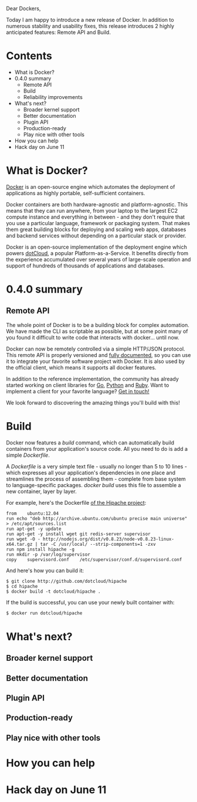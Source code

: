 Dear Dockers,

Today I am happy to introduce a new release of Docker. In addition to numerous stability and usability fixes, this release introduces 2 highly anticipated features: Remote API and Build.

# Contents

* What is Docker?
* 0.4.0 summary
  * Remote API
  * Build
  * Reliability improvements
* What's next?
  * Broader kernel support
  * Better documentation
  * Plugin API
  * Production-ready
  * Play nice with other tools
* How you can help
* Hack day on June 11


# What is Docker?


[Docker](http://docker.io) is an open-source engine which automates the deployment of applications as highly portable, self-sufficient containers.

Docker containers are both hardware-agnostic and platform-agnostic. This means that they can run anywhere, from your laptop to the largest EC2 compute instance and everything in between - and they don't require that you use a particular language, framework or packaging system. That makes them great building blocks for deploying and scaling web apps, databases and backend services without depending on a particular stack or provider.

Docker is an open-source implementation of the deployment engine which powers [dotCloud](http://www.dotcloud.com), a popular Platform-as-a-Service. It benefits directly from the experience accumulated over several years of large-scale operation and support of hundreds of thousands of applications and databases.

# 0.4.0 summary

## Remote API

The whole point of Docker is to be a building block for complex automation. We have made the CLI as scriptable as possible, but at some point many of you found it difficult to write code that interacts with docker... until now.

Docker can now be remotely controlled via a simple HTTP/JSON protocol. This remote API is properly versioned and [fully documented](http://docs.docker.io/en/latest/api/docker_remote_api.html), so you can use it to integrate your favorite software project with Docker. It is also used by the official client, which means it supports all docker features.

In addition to the reference implementation, the community has already started working on client libraries for [Go](https://github.com/dotcloud/docker/pull/640), [Python](https://github.com/dotcloud/docker-py) and [Ruby](https://github.com/ActiveState/docker-ruby). Want to implement a client for your favorite language? [Get in touch!](https://github.com/dotcloud/docker/issues/new?title=Remote%20API%20client%20in%20MY_FAVORITE_LANGUAGE&body=Hi%2C%0aI'm+interested+in+implementing+a+client+library+for+the+docker+remote+API.+Is+anyone+else+interested+in+doing+this+with+me%3F%0a%0aI'm+also+not+sure+why+the+Docker+team+took+the+time+to+urlencode+this+ridiculously+long+message+in+their+link,+especially+considering+I'm+about+to+erase+the+whole+thing.+But+hey%2C+thanks+anyway,+I+guess!)

We look forward to discovering the amazing things you'll build with this!

# Build

Docker now features a *build* command, which can automatically build containers from your application's source code. All you need to do is add a simple *Dockerfile*.

A *Dockerfile* is a very simple text file - usually no longer than 5 to 10 lines - which expresses all your application's dependencies in one place and streamlines the process of assembling them - complete from base system to language-specific packages. *docker build* uses this file to assemble a new container, layer by layer.

For example, here's the Dockerfile [of the Hipache project](https://github.com/dotcloud/hipache/blob/master/Dockerfile):

```
from	ubuntu:12.04
run	echo "deb http://archive.ubuntu.com/ubuntu precise main universe" > /etc/apt/sources.list
run	apt-get -y update
run	apt-get -y install wget git redis-server supervisor
run	wget -O - http://nodejs.org/dist/v0.8.23/node-v0.8.23-linux-x64.tar.gz | tar -C /usr/local/ --strip-components=1 -zxv
run	npm install hipache -g
run	mkdir -p /var/log/supervisor
copy	supervisord.conf	/etc/supervisor/conf.d/supervisord.conf
```

And here's how you can build it:

```
$ git clone http://github.com/dotcloud/hipache
$ cd hipache
$ docker build -t dotcloud/hipache .
```

If the build is successful, you can use your newly built container with:

```bash
$ docker run dotcloud/hipache
```


# What's next?

  ## Broader kernel support




  ## Better documentation

  ## Plugin API

  ## Production-ready

  ## Play nice with other tools


# How you can help
# Hack day on June 11
